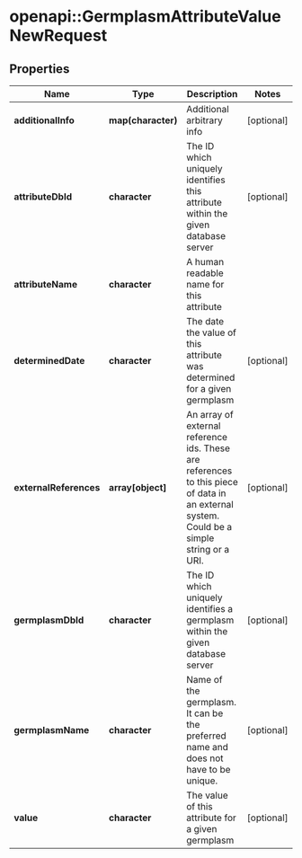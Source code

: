 # openapi::GermplasmAttributeValueNewRequest

## Properties
Name | Type | Description | Notes
------------ | ------------- | ------------- | -------------
**additionalInfo** | **map(character)** | Additional arbitrary info | [optional] 
**attributeDbId** | **character** | The ID which uniquely identifies this attribute within the given database server | [optional] 
**attributeName** | **character** | A human readable name for this attribute | 
**determinedDate** | **character** | The date the value of this attribute was determined for a given germplasm | [optional] 
**externalReferences** | **array[object]** | An array of external reference ids. These are references to this piece of data in an external system. Could be a simple string or a URI. | [optional] 
**germplasmDbId** | **character** | The ID which uniquely identifies a germplasm within the given database server | [optional] 
**germplasmName** | **character** | Name of the germplasm. It can be the preferred name and does not have to be unique. | [optional] 
**value** | **character** | The value of this attribute for a given germplasm | [optional] 


